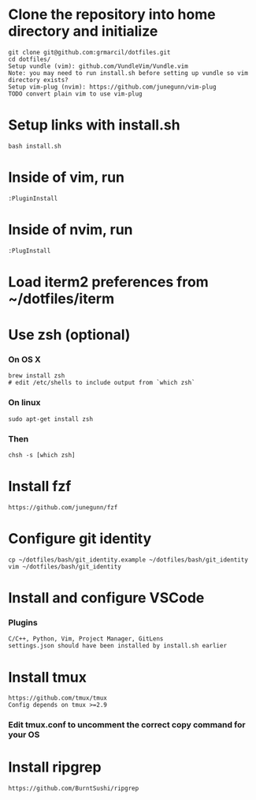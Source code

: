 # Clone the repository into home directory and initialize
    git clone git@github.com:grmarcil/dotfiles.git
    cd dotfiles/
    Setup vundle (vim): github.com/VundleVim/Vundle.vim
    Note: you may need to run install.sh before setting up vundle so vim directory exists?
    Setup vim-plug (nvim): https://github.com/junegunn/vim-plug
    TODO convert plain vim to use vim-plug

# Setup links with install.sh
    bash install.sh

# Inside of vim, run
    :PluginInstall
# Inside of nvim, run
    :PlugInstall

# Load iterm2 preferences from ~/dotfiles/iterm

# Use zsh (optional)
### On OS X
    brew install zsh
    # edit /etc/shells to include output from `which zsh`
### On linux
    sudo apt-get install zsh
### Then
    chsh -s [which zsh]

# Install fzf
    https://github.com/junegunn/fzf

# Configure git identity
    cp ~/dotfiles/bash/git_identity.example ~/dotfiles/bash/git_identity
    vim ~/dotfiles/bash/git_identity

# Install and configure VSCode
### Plugins
    C/C++, Python, Vim, Project Manager, GitLens
    settings.json should have been installed by install.sh earlier

# Install tmux
    https://github.com/tmux/tmux
    Config depends on tmux >=2.9
### Edit tmux.conf to uncomment the correct copy command for your OS

# Install ripgrep
    https://github.com/BurntSushi/ripgrep
